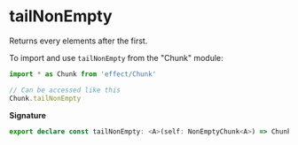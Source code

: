# tailNonEmpty

Returns every elements after the first.

To import and use `tailNonEmpty` from the "Chunk" module:

```ts
import * as Chunk from 'effect/Chunk'

// Can be accessed like this
Chunk.tailNonEmpty
```

**Signature**

```ts
export declare const tailNonEmpty: <A>(self: NonEmptyChunk<A>) => Chunk<A>
```
